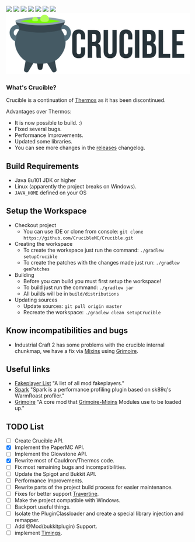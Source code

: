 ![](https://img.shields.io/badge/Minecraft%20Forge-v10.13.4.1614-orange?style=flat-square)
![](https://img.shields.io/badge/Minecraft-1.7.10-orange?style=flat-square)
![](https://img.shields.io/badge/Spigot-1.7.10--R0.1--SNAPSHOT-orange?style=flat-square)
![](https://img.shields.io/badge/PaperMC-1.14.4--R0.1--SNAPSHOT-orange?style=flat-square)
![](https://img.shields.io/badge/CrucibleAPI-Not%20Implemented%20Yet-orange?style=flat-square)
![](https://img.shields.io/badge/Java%20JDK-v1.8-blue?style=flat-square)
![](https://img.shields.io/github/v/release/CrucibleMC/Crucible?color=sucess&style=flat-square)
![Crucible](logo.png)
### What's Crucible?

Crucible is a continuation of [Thermos](https://github.com/CyberdyneCC/Thermos) as it has been discontinued.

Advantages over Thermos:
+ It is now possible to build. :)
+ Fixed several bugs.
+ Performance Improvements.
+ Updated some libraries.
+ You can see more changes in the [releases](https://github.com/CrucibleMC/Crucible/releases) changelog.

## Build Requirements
* Java 8u101 JDK or higher
* Linux (apparently the project breaks on Windows).
* `JAVA_HOME` defined on your OS

## Setup the Workspace
* Checkout project
  * You can use IDE or clone from console:
  `git clone https://github.com/CrucibleMC/Crucible.git`
* Creating the workspace
  * To create the workspace just run the command: `./gradlew setupCrucible`
  * To create the patches with the changes made just run: `./gradlew genPatches`
* Building
  * Before you can build you must first setup the workspace!
  * To build just run the command: `./gradlew jar`
  * All builds will be in `build/distributions`
* Updating sources
  * Update sources: `git pull origin master`
  * Recreate the workspace: `./gradlew clean setupCrucible`
## Know incompatibilities and bugs
* Industrial Craft 2 has some problems with the crucible internal chunkmap, we have a fix via [Mixins](https://github.com/CrucibleMC/Grimoire-Mixins) using [Grimoire](https://github.com/CrucibleMC/Grimoire).
## Useful links
+ [Fakeplayer List](FakeplayerList.md) "A list of all mod fakeplayers."
+ [Spark](https://github.com/lucko/spark) "Spark is a performance profiling plugin based on sk89q's WarmRoast profiler."
+ [Grimoire](https://github.com/CrucibleMC/Grimoire) "A core mod that [Grimoire-Mixins](https://github.com/CrucibleMC/Grimoire-Mixins) Modules use to be loaded up."
## TODO List
- [ ] Create Crucible API.
- [X] Implement the PaperMC API.
- [ ] Implement the Glowstone API.
- [X] Rewrite most of Cauldron/Thermos code.
- [ ] Fix most remaining bugs and incompatibilities.
- [ ] Update the Spigot and Bukkit API.
- [ ] Performance Improvements.
- [ ] Rewrite parts of the project build process for easier maintenance.
- [ ] Fixes for better support [Travertine](https://github.com/PaperMC/Travertine).
- [ ] Make the project compatible with Windows.
- [ ] Backport useful things.
- [ ] Isolate the PluginClassloader and create a special library injection and remapper.
- [ ] Add @Mod(bukkitplugin) Support.
- [ ] implement [Timings](https://github.com/PaperMC/Paper/blob/ver/1.14/Spigot-API-Patches/0004-Timings-v2.patch).

[forge]: https://img.shields.io/badge/Minecraft%20Forge-v10.13.4.1614-green.svg "Minecraft Forge v10.13.4.1614"
[mc]: https://img.shields.io/badge/Minecraft-v1.7.10-green.svg "Minecraft 1.7.10"
[java]: https://img.shields.io/badge/Java%20JDK-v1.8-blue.svg "Java JDK 8"
[spigot]: https://img.shields.io/badge/Spigot-v1.7.10--R0.1--SNAPSHOT-lightgrey.svg "Spigot R0.1 Snapshot"
